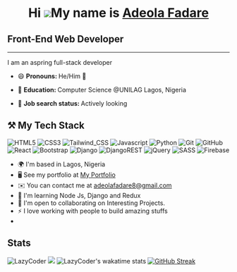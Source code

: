 # <p align="center">Hi ![](https://user-images.githubusercontent.com/18350557/176309783-0785949b-9127-417c-8b55-ab5a4333674e.gif)My name is [Adeola Fadare]()</p>

## Front-End Web Developer
-----------------------
I am an aspring full-stack developer
- 😄 <b> Pronouns: </b> He/Him  👦

- 🏫 <b> Education: </b> Computer Science @UNILAG Lagos, Nigeria

- 💼 <b> Job search status: </b> Actively looking

## ⚒ My Tech Stack
![HTML5](https://img.shields.io/badge/html5-%23E34F26.svg?style=for-the-badge&logo=html5&logoColor=white)
![CSS3](https://img.shields.io/badge/css3-%231572B6.svg?style=for-the-badge&logo=css3&logoColor=white)
![Tailwind_CSS](https://img.shields.io/badge/Tailwind_CSS-38B2AC?style=for-the-badge&logo=tailwind-css&logoColor=white)
![Javascript](https://img.shields.io/badge/-Javascript-F0DB4F?style=for-the-badge&labelColor=F0DB4F&logo=javascript&logoColor=black) 
![Python](https://img.shields.io/badge/python-3670A0?style=for-the-badge&logo=python&logoColor=ffdd54)
![Git](https://img.shields.io/badge/git-%23F05033.svg?style=for-the-badge&logo=git&logoColor=white)
![GitHub](https://img.shields.io/badge/github-%23121011.svg?style=for-the-badge&logo=github&logoColor=white)
![React](https://img.shields.io/badge/react-%2320232a.svg?style=for-the-badge&logo=react&logoColor=%2361DAFB)
![Bootstrap](https://img.shields.io/badge/bootstrap-%23563D7C.svg?style=for-the-badge&logo=bootstrap&logoColor=white)
![Django](https://img.shields.io/badge/django-%23092E20.svg?style=for-the-badge&logo=django&logoColor=white)
![DjangoREST](https://img.shields.io/badge/DJANGO-REST-ff1709?style=for-the-badge&logo=django&logoColor=white&color=ff1709&labelColor=gray)
![jQuery](https://img.shields.io/badge/jquery-%230769AD.svg?style=for-the-badge&logo=jquery&logoColor=white)
![SASS](https://img.shields.io/badge/SASS-hotpink.svg?style=for-the-badge&logo=SASS&logoColor=white)
![Firebase](https://img.shields.io/badge/Firebase-039BE5?style=for-the-badge&logo=Firebase&logoColor=white)

* 🌍  I'm based in Lagos, Nigeria
* 🖥️  See my portfolio at [My Portfolio](https://adeolafadare.netlify.app)
* ✉️  You can contact me at [adeolafadare8@gmail.com](mailto:adeolafadare8@gmail.com)
* 🧠  I'm learning Node Js, Django and Redux
* 🤝  I'm open to collaborating on Interesting Projects.
* ⚡  I love working with people to build amazing stuffs
* 
## Stats
![LazyCoder](https://github-readme-stats-moi.vercel.app/api?username=LazyCoder4542&show_icons=true&theme=jolly&hide_border=true&layout=compact)
![](https://github-readme-stats-moi.vercel.app/api/top-langs/?username=LazyCoder4542&langs_count=8&theme=jolly&hide_border=true&layout=compact)
![LazyCoder's wakatime stats](https://github-readme-stats-moi.vercel.app/api/wakatime?username=LazyCoder4542&layout=compact&theme=jolly&hide_border=true)
[![GitHub Streak](http://github-readme-streak-stats.herokuapp.com?user=LazyCoder4542&show_icons=true&theme=jolly&hide_border=true&date_format=M%20j%5B%2C%20Y%5D)](https://git.io/streak-stats)
